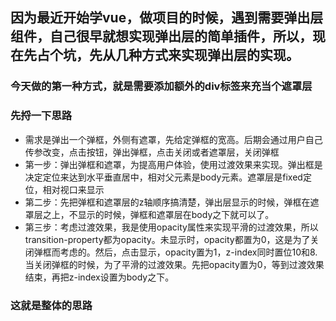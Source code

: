 ## 因为最近开始学vue，做项目的时候，遇到需要弹出层组件，自己很早就想实现弹出层的简单插件，所以，现在先占个坑，先从几种方式来实现弹出层的实现。
### 今天做的第一种方式，就是需要添加额外的div标签来充当个遮罩层

### 先捋一下思路

- 需求是弹出一个弹框，外侧有遮罩，先给定弹框的宽高。后期会通过用户自己传参改变，点击按钮，弹出弹框，点击关闭或者遮罩层，关闭弹框
- 第一步：弹出弹框和遮罩，为提高用户体验，使用过渡效果来实现。弹出框是决定定位来达到水平垂直居中，相对父元素是body元素。遮罩层是fixed定位，相对视口来显示
- 第二步：先把弹框和遮罩层的z轴顺序搞清楚，弹出层显示的时候，弹框在遮罩层之上，不显示的时候，弹框和遮罩层在body之下就可以了。
- 第三步：考虑过渡效果，我是使用opacity属性来实现平滑的过渡效果，所以transition-property都为opacity。未显示时，opacity都置为0，这是为了关闭弹框而考虑的。然后，点击显示，opacity置为1，z-index同时置位10和8.当关闭弹框的时候，为了平滑的过渡效果。先把opacity置为0，等到过渡效果结束，再把z-index设置为body之下。

### 这就是整体的思路
